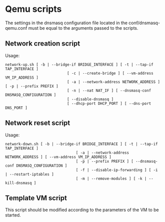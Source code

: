 # Qemu scripts

The settings in the dnsmasq configuration file located in the conf/dnsmasq-qemu.conf must be equal to the arguments passed to the scripts.

## Network creation script

Usage:
```shell
network-up.sh [ -b | --bridge-if BRIDGE_INTERFACE ] [ -t | --tap-if TAP_INTERFACE ]
                            [ -c | --create-bridge ] [ --vm-address VM_IP_ADDRESS ]
                            [ -a | --network-address NETWORK_ADDRESS ] [ -p | --prefix PREFIX ]
                            [ -n | --nat NAT_IF ] [ --dnsmasq-conf DNSMASQ_CONFIGURATION ]
                            [ --disable-dnsmasq ]
                            [ --dhcp-port DHCP_PORT ] [ --dns-port DNS_PORT ]
```


## Network reset script

Usage:
```shell
network-down.sh [ -b | --bridge-if BRIDGE_INTERFACE ] [ -t | --tap-if TAP_INTERFACE ]
                                [ -a | --network-address NETWORK_ADDRESS ] [ --vm-address VM_IP_ADDRESS ]
                                [ -p | --prefix PREFIX ] [ --dnsmasq-conf DNSMASQ_CONFIGURATION ]
                                [ -f | --disable-ip-forwarding ] [ -i | --restart-iptables ]
                                [ -m | --remove-modules ] [ -k | --kill-dnsmasq ]
```


## Template VM script

This script should be modified according to the parameters of the VM to be started.

